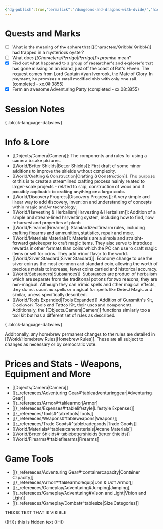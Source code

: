 ```yaml
---
{"dg-publish":true,"permalink":"/dungeons-and-dragons-with-dvide/","hide":true,"tags":["gardenEntry"],"noteIcon":"2"}
---
```



# Quests and Marks

- [ ] What is the meaning of the sphere that [[Characters/Gribble\|Gribble]] had trapped in a mysterious oyster?
- [ ] What does *[[Characters/Perrigo\|Perrigo]]'s promise* mean?
- [x] Find out what happened to a group of researcher's and explorer's that has gone missing on an island, just off the coast of Rat's Haven. The request comes from Lord Captain Vyan Ivenrook, the Mate of Glory. In payment, he promises a small modified ship with only one sail. (completed - xx.08:3855)
- [x] Form an awesome Adventuring Party (completed - xx.08:3855)

# Session Notes


{ .block-language-dataview}

# Info & Lore

- [[Objects/Camera\|Camera]]: The components and rules for using a camera to take pictures.
- [[World/Better Shields\|Better Shields]]: First draft of some minor additions to improve the shields without complexity.
- [[World/Crafting & Construction\|Crafting & Construction]]: The purpose of this is to create a streamlined crafting process mainly related to larger-scale projects - related to ship, construction of wood and if possibly applicable to crafting anything on a large scale.
- [[World/Discovery Progress\|Discovery Progress]]: A very simple and linear way to add discovery, invention and understanding of concepts within magic and/or technology.
- [[World/Harvesting & Herbalism\|Harvesting & Herbalism]]: Addition of a simple and stream-lined harvesting system, including how to find, how to harvest and properties of plants.
- [[World/Firearms\|Firearms]]: Standardized firearm rules, including crafting firearms and ammunition, statistics, repair and more.
- [[World/Materials\|Materials]]: Materials are a simple and straight-forward gatekeeper to craft magic items. They also serve to introduce rewards in other formats than coins which the PC can use to craft magic items or sell for coins. They add minor flavor to the world.
- [[World/Silver Standard\|Silver Standard]]: Economy change to use the silver coin as the most common and standard coin, allowing the worth of precious metals to increase, fewer coins carried and historical accuracy.
- [[World/Substances\|Substances]]: Substances are product of herbalism which are separate from the traditional potions for two reasons; they are non-magical. Although they can mimic spells and other magical effects, they do not count as spells or magical for spells like Detect Magic and similar, unless specifically described.
- [[World/Tools Expanded\|Tools Expanded]]: Addition of Gunsmith's Kit, Clockwork Tools and Tattoo Kit, their uses and components. Additionally, the [[Objects/Camera\|Camera]] functions similarly too a tool kit but has a different set of rules as described.

{ .block-language-dataview}

Additionally, any homebrew permanent changes to the rules are detailed in [[World/Homebrew Rules\|Homebrew Rules]]. These are all subject to changes as necessary or by democratic vote. 

# Prices and Stats - Weapons, Equipment and More

- [[Objects/Camera\|Camera]]
- [[z_references/Adventuring Gear#^tableadventuringgear\|Adventuring Gear]]
- [[z_references/Armor#^tablearmor\|Armor]]
- [[z_references/Expenses#^tablelifestyle\|Lifestyle Expenses]]
- [[z_references/Tools#^tabletools\|Tools]]
- [[z_references/Weapons#^tableweapons\|Weapons]]
- [[z_references/Trade Goods#^tabletradegoods\|Trade Goods]]
- [[World/Materials#^tablearcanematerials\|Arcane Materials]]
- [[World/Better Shields#^tablebettershields\|Better Shields]]
- [[World/Firearms#^tablefirearms\|Firearms]]

# Game Tools

- [[z_references/Adventuring Gear#^containercapacity\|Container Capacity]]
- [[z_references/Armor#^tablearmorequip\|Don & Doff Armor]]
- [[z_references/Gameplay/Adventuring#Jumping\|Jumping]]
- [[z_references/Gameplay/Adventuring#Vision and Light\|Vision and Light]]
- [[z_references/Gameplay/Combat#^tablesize\|Size Categories]]



THIS IS TEXT THAT IS VISIBLE

((H))s
this is hidden text
((H))
